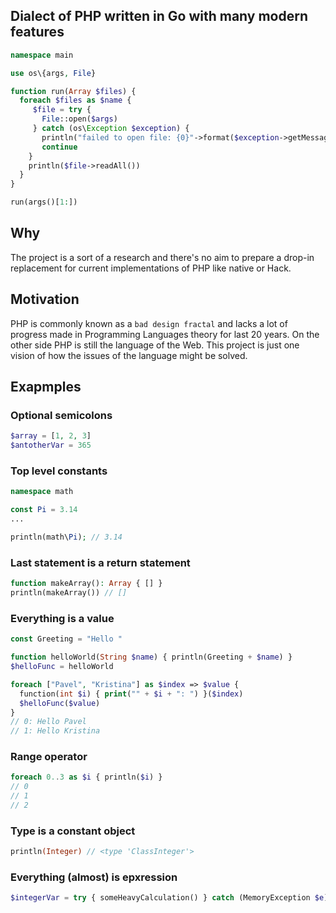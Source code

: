 ## Dialect of PHP written in Go with many modern features
```php
namespace main

use os\{args, File}

function run(Array $files) {
  foreach $files as $name {
     $file = try { 
       File::open($args) 
     } catch (os\Exception $exception) {
       println("failed to open file: {0}"->format($exception->getMessage()))
       continue
    }
    println($file->readAll())
  }
}

run(args()[1:])

```
## Why
The project is a sort of a research and there's no aim to prepare a drop-in replacement for current implementations of PHP like native or Hack.

## Motivation
PHP is commonly known as a `bad design fractal` and lacks a lot of progress made in Programming Languages theory for last 20 years. On the other side PHP is still the language of the Web. This project is just one vision of how the issues of the language might be solved.

## Exapmples

### Optional semicolons
```php
$array = [1, 2, 3]
$antotherVar = 365
```

### Top level constants
```php
namespace math

const Pi = 3.14
...

println(math\Pi); // 3.14

```

### Last statement is a return statement
```php
function makeArray(): Array { [] }
println(makeArray()) // []
```

### Everything is a value
```php
const Greeting = "Hello "

function helloWorld(String $name) { println(Greeting + $name) }
$helloFunc = helloWorld

foreach ["Pavel", "Kristina"] as $index => $value {
  function(int $i) { print("" + $i + ": ") }($index)
  $helloFunc($value)
}
// 0: Hello Pavel
// 1: Hello Kristina
```

### Range operator
```php
foreach 0..3 as $i { println($i) }
// 0
// 1
// 2
```

### Type is a constant object
```php
println(Integer) // <type 'ClassInteger'>
```

### Everything (almost) is epxression
```php
$integerVar = try { someHeavyCalculation() } catch (MemoryException $e) { 0 }
```
